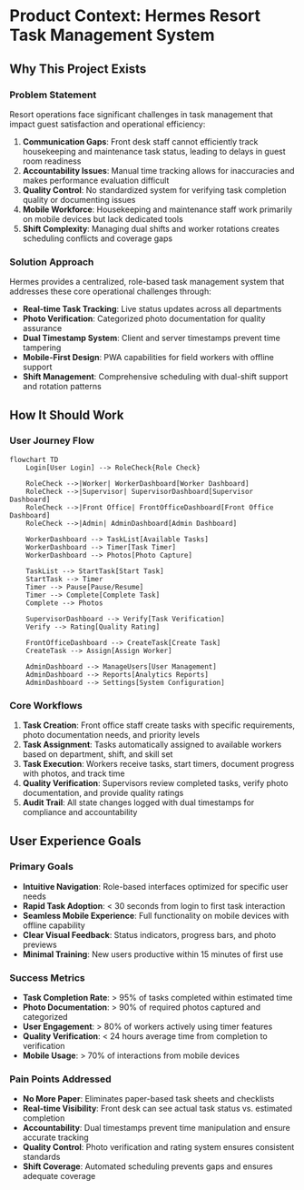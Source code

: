 # Product Context: Hermes Resort Task Management System

## Why This Project Exists

### Problem Statement
Resort operations face significant challenges in task management that impact guest satisfaction and operational efficiency:

1. **Communication Gaps**: Front desk staff cannot efficiently track housekeeping and maintenance task status, leading to delays in guest room readiness
2. **Accountability Issues**: Manual time tracking allows for inaccuracies and makes performance evaluation difficult
3. **Quality Control**: No standardized system for verifying task completion quality or documenting issues
4. **Mobile Workforce**: Housekeeping and maintenance staff work primarily on mobile devices but lack dedicated tools
5. **Shift Complexity**: Managing dual shifts and worker rotations creates scheduling conflicts and coverage gaps

### Solution Approach
Hermes provides a centralized, role-based task management system that addresses these core operational challenges through:

- **Real-time Task Tracking**: Live status updates across all departments
- **Photo Verification**: Categorized photo documentation for quality assurance
- **Dual Timestamp System**: Client and server timestamps prevent time tampering
- **Mobile-First Design**: PWA capabilities for field workers with offline support
- **Shift Management**: Comprehensive scheduling with dual-shift support and rotation patterns

## How It Should Work

### User Journey Flow

```mermaid
flowchart TD
    Login[User Login] --> RoleCheck{Role Check}
    
    RoleCheck -->|Worker| WorkerDashboard[Worker Dashboard]
    RoleCheck -->|Supervisor| SupervisorDashboard[Supervisor Dashboard]
    RoleCheck -->|Front Office| FrontOfficeDashboard[Front Office Dashboard]
    RoleCheck -->|Admin| AdminDashboard[Admin Dashboard]
    
    WorkerDashboard --> TaskList[Available Tasks]
    WorkerDashboard --> Timer[Task Timer]
    WorkerDashboard --> Photos[Photo Capture]
    
    TaskList --> StartTask[Start Task]
    StartTask --> Timer
    Timer --> Pause[Pause/Resume]
    Timer --> Complete[Complete Task]
    Complete --> Photos
    
    SupervisorDashboard --> Verify[Task Verification]
    Verify --> Rating[Quality Rating]
    
    FrontOfficeDashboard --> CreateTask[Create Task]
    CreateTask --> Assign[Assign Worker]
    
    AdminDashboard --> ManageUsers[User Management]
    AdminDashboard --> Reports[Analytics Reports]
    AdminDashboard --> Settings[System Configuration]
```

### Core Workflows

1. **Task Creation**: Front office staff create tasks with specific requirements, photo documentation needs, and priority levels
2. **Task Assignment**: Tasks automatically assigned to available workers based on department, shift, and skill set
3. **Task Execution**: Workers receive tasks, start timers, document progress with photos, and track time
4. **Quality Verification**: Supervisors review completed tasks, verify photo documentation, and provide quality ratings
5. **Audit Trail**: All state changes logged with dual timestamps for compliance and accountability

## User Experience Goals

### Primary Goals
- **Intuitive Navigation**: Role-based interfaces optimized for specific user needs
- **Rapid Task Adoption**: < 30 seconds from login to first task interaction
- **Seamless Mobile Experience**: Full functionality on mobile devices with offline capability
- **Clear Visual Feedback**: Status indicators, progress bars, and photo previews
- **Minimal Training**: New users productive within 15 minutes of first use

### Success Metrics
- **Task Completion Rate**: > 95% of tasks completed within estimated time
- **Photo Documentation**: > 90% of required photos captured and categorized
- **User Engagement**: > 80% of workers actively using timer features
- **Quality Verification**: < 24 hours average time from completion to verification
- **Mobile Usage**: > 70% of interactions from mobile devices

### Pain Points Addressed
- **No More Paper**: Eliminates paper-based task sheets and checklists
- **Real-time Visibility**: Front desk can see actual task status vs. estimated completion
- **Accountability**: Dual timestamps prevent time manipulation and ensure accurate tracking
- **Quality Control**: Photo verification and rating system ensures consistent standards
- **Shift Coverage**: Automated scheduling prevents gaps and ensures adequate coverage